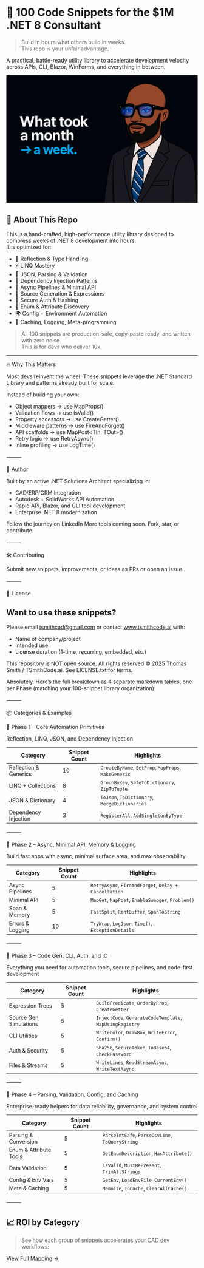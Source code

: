 # 💼 100 Code Snippets for the $1M .NET 8 Consultant

> Build in hours what others build in weeks.  
> This repo is your unfair advantage.

A practical, battle-ready utility library to accelerate development velocity across APIs, CLI, Blazor, WinForms, and everything in between.

![1M Consultant Promo](./44335D96-1BB8-4EC4-B5A7-EED8265C0D97.png)

## 🧠 About This Repo

This is a hand-crafted, high-performance utility library designed to compress weeks of .NET 8 development into hours.  
It is optimized for:

- 🔁 Reflection & Type Handling
- ⚡ LINQ Mastery
- 🚀 JSON, Parsing & Validation
- 🧱 Dependency Injection Patterns
- 🧵 Async Pipelines & Minimal API
- 🧬 Source Generation & Expressions
- 🔐 Secure Auth & Hashing
- 🧾 Enum & Attribute Discovery
- 🌍 Config + Environment Automation
- 🧠 Caching, Logging, Meta-programming

> All 100 snippets are production-safe, copy-paste ready, and written with zero noise.  
> This is for devs who deliver 10x.

---

🔥 Why This Matters

Most devs reinvent the wheel.
These snippets leverage the .NET Standard Library and patterns already built for scale.

Instead of building your own:
- Object mappers → use MapProps()
- Validation flows → use IsValid()
- Property accessors → use CreateGetter()
- Middleware patterns → use FireAndForget()
- API scaffolds → use MapPost<TIn, TOut>()
- Retry logic → use RetryAsync()
- Inline profiling → use LogTime()

⸻

👑 Author

Built by an active .NET Solutions Architect specializing in:
- CAD/ERP/CRM Integration
- Autodesk + SolidWorks API Automation
- Rapid API, Blazor, and CLI tool development
- Enterprise .NET 8 modernization

Follow the journey on LinkedIn
More tools coming soon. Fork, star, or contribute.

⸻

🛠️ Contributing

Submit new snippets, improvements, or ideas as PRs or open an issue.

⸻

📜 License
## Want to use these snippets?

Please email tsmithcad@gmail.com or contact www.tsmithcode.ai with:
- Name of company/project
- Intended use
- License duration (1-time, recurring, embedded, etc.)

This repository is NOT open source. 
All rights reserved © 2025 Thomas Smith / TSmithCode.ai.
See LICENSE.txt for terms.

Absolutely. Here’s the full breakdown as 4 separate markdown tables, one per Phase (matching your 100-snippet library organization):

⸻

📦 Categories & Examples

📘 Phase 1 – Core Automation Primitives

Reflection, LINQ, JSON, and Dependency Injection

| Category               | Snippet Count | Highlights                                      |
|------------------------|---------------|--------------------------------------------------|
| Reflection & Generics  | 10            | `CreateByName`, `SetProp`, `MapProps`, `MakeGeneric` |
| LINQ + Collections     | 8             | `GroupByKey`, `SafeToDictionary`, `ZipToTuple`  |
| JSON & Dictionary      | 4             | `ToJson`, `ToDictionary`, `MergeDictionaries`   |
| Dependency Injection   | 3             | `RegisterAll`, `AddSingletonByType`             |


⸻

📗 Phase 2 – Async, Minimal API, Memory & Logging

Build fast apps with async, minimal surface area, and max observability

| Category               | Snippet Count | Highlights                                          |
|------------------------|---------------|------------------------------------------------------|
| Async Pipelines        | 5             | `RetryAsync`, `FireAndForget`, `Delay + Cancellation` |
| Minimal API            | 5             | `MapGet`, `MapPost`, `EnableSwagger`, `Problem()`     |
| Span & Memory          | 5             | `FastSplit`, `RentBuffer`, `SpanToString`             |
| Errors & Logging       | 10            | `TryWrap`, `LogJson`, `Time()`, `ExceptionDetails`    |


⸻

📙 Phase 3 – Code Gen, CLI, Auth, and IO

Everything you need for automation tools, secure pipelines, and code-first development

| Category               | Snippet Count | Highlights                                            |
|------------------------|---------------|--------------------------------------------------------|
| Expression Trees       | 5             | `BuildPredicate`, `OrderByProp`, `CreateGetter`        |
| Source Gen Simulations | 5             | `InjectCode`, `GenerateCodeTemplate`, `MapUsingRegistry` |
| CLI Utilities          | 5             | `WriteColor`, `DrawBox`, `WriteError`, `Confirm()`     |
| Auth & Security        | 5             | `Sha256`, `SecureToken`, `ToBase64`, `CheckPassword`   |
| Files & Streams        | 5             | `WriteLines`, `ReadStreamAsync`, `WriteTextAsync`      |


⸻

📕 Phase 4 – Parsing, Validation, Config, and Caching

Enterprise-ready helpers for data reliability, governance, and system control

| Category               | Snippet Count | Highlights                                      |
|------------------------|---------------|--------------------------------------------------|
| Parsing & Conversion   | 5             | `ParseIntSafe`, `ParseCsvLine`, `ToQueryString` |
| Enum & Attribute Tools | 5             | `GetEnumDescription`, `HasAttribute()`          |
| Data Validation        | 5             | `IsValid`, `MustBePresent`, `TrimAllStrings`    |
| Config & Env Vars      | 5             | `GetEnv`, `LoadEnvFile`, `CurrentEnv()`         |
| Meta & Caching         | 5             | `Memoize`, `InCache`, `ClearAllCache()`         |


⸻
## 📈 ROI by Category

> See how each group of snippets accelerates your CAD dev workflows:

[View Full Mapping →](./snippet_category_impact_mapping.md)
